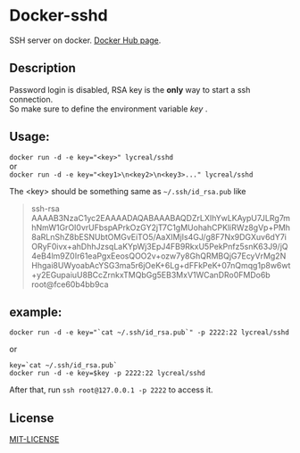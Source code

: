 # Docker-sshd

SSH server on docker. [Docker Hub page](https://hub.docker.com/r/lycreal/sshd/).

## Description

Password login is disabled, RSA key is the **only** way to start a ssh connection.  
So make sure to define the environment variable _key_ .  

## Usage:
`docker run -d -e key="<key>" lycreal/sshd`  
or  
`docker run -d -e key="<key1>\n<key2>\n<key3>..." lycreal/sshd`  

The \<key\> should be something same as `~/.ssh/id_rsa.pub` like
>ssh-rsa AAAAB3NzaC1yc2EAAAADAQABAAABAQDZrLXIhYwLKAypU7JLRg7mhNmW1GrOI0vrUFbspAPrkOzGY2jT7C1gMUohahCPKliRWz8gVp+PMh8aRLnShZ8bESNUbtOMGvEiTO5/AaXIMjIs4GJ/g8F7Nx9DGXuv6dY7iORyF0ivx+ahDhhJzsqLaKYpWj3EpJ4FB9RkxU5PekPnfz5snK63J9/jQ4eB4lm9Z0Ir61eaPgxEeosQOO2v+ozw7y8GhQRMBQjG7EcyVrMg2NHhgai8UWyoabAcYSG3ma5r6jOeK+6Lg+dFFkPeK+07nQmqg1p8w6wt+y2EGupaiuU8BCcZrnkxTMQbGg5EB3MxV1WCanDRo0FMDo6b root@fce60b4bb9ca

## example:
```shell
docker run -d -e key="`cat ~/.ssh/id_rsa.pub`" -p 2222:22 lycreal/sshd
```
or
```shell
key=`cat ~/.ssh/id_rsa.pub`
docker run -d -e key=$key -p 2222:22 lycreal/sshd
```

After that, run `ssh root@127.0.0.1 -p 2222` to access it.  

## License
[MIT-LICENSE](MIT-LICENSE)
